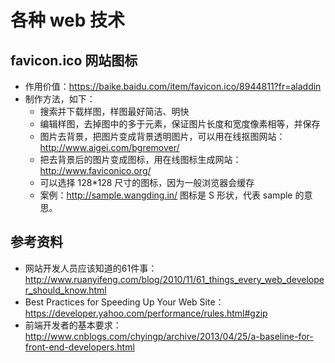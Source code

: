 # 各种 web 技术

## favicon.ico 网站图标

- 作用价值：https://baike.baidu.com/item/favicon.ico/8944811?fr=aladdin
- 制作方法，如下：
  - 搜索并下载样图，样图最好简洁、明快  
  - 编辑样图，去掉图中的多于元素，保证图片长度和宽度像素相等，并保存  
  - 图片去背景，把图片变成背景透明图片，可以用在线抠图网站：http://www.aigei.com/bgremover/
  - 把去背景后的图片变成图标，用在线图标生成网站：http://www.faviconico.org/  
  - 可以选择 128\*128 尺寸的图标，因为一般浏览器会缓存  
  - 案例：http://sample.wangding.in/ 图标是 S 形状，代表 sample 的意思。

## 参考资料

- 网站开发人员应该知道的61件事：http://www.ruanyifeng.com/blog/2010/11/61_things_every_web_developer_should_know.html  
- Best Practices for Speeding Up Your Web Site：https://developer.yahoo.com/performance/rules.html#gzip  
- 前端开发者的基本要求：http://www.cnblogs.com/chyingp/archive/2013/04/25/a-baseline-for-front-end-developers.html

